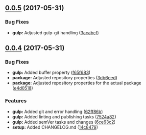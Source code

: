 <a name="0.0.5"></a>
## [0.0.5](https://github.com/rokie83/flexgrid/compare/0.0.4...0.0.5) (2017-05-31)


### Bug Fixes

* **gulp:** Adjusted gulp-git handling ([3acabcf](https://github.com/rokie83/flexgrid/commit/3acabcf))



<a name="0.0.4"></a>
## [0.0.4](https://github.com/rokie83/flexgrid/compare/14c8479...0.0.4) (2017-05-31)


### Bug Fixes

* **gulp:** Added buffer property ([f65f683](https://github.com/rokie83/flexgrid/commit/f65f683))
* **package:** Adjusted repository properties ([3db6eed](https://github.com/rokie83/flexgrid/commit/3db6eed))
* **package:** Adjusted repository properties for the actual package ([e4d0518](https://github.com/rokie83/flexgrid/commit/e4d0518))


### Features

* **gulp:** Added git and error handling ([62ff86b](https://github.com/rokie83/flexgrid/commit/62ff86b))
* **gulp:** Added linting and publishing tasks ([7524a82](https://github.com/rokie83/flexgrid/commit/7524a82))
* **gulp:** Added semVer tasks and changes ([6ce63c2](https://github.com/rokie83/flexgrid/commit/6ce63c2))
* **setup:** Added CHANGELOG.md ([14c8479](https://github.com/rokie83/flexgrid/commit/14c8479))



